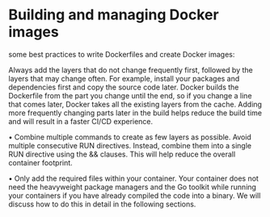 # Building and managing Docker images

some best practices to write Dockerfiles and create Docker images:

Always add the layers that do not change frequently first, followed by the layers that may change often. For example, install your packages and dependencies first and copy the source code later. Docker builds the Dockerfile from the part you change until the end, so if you change a line that comes later, Docker takes all the existing layers from the cache. Adding more frequently changing parts later in the build helps reduce the build time and will result in a faster CI/CD experience.

• Combine multiple commands to create as few layers as possible. Avoid multiple consecutive RUN directives. Instead, combine them into a single RUN directive using the && clauses. This will help reduce the overall container footprint.

• Only add the required files within your container. Your container does not need the heavyweight package managers and the Go toolkit while running your containers if you have already compiled the code into a binary. We will discuss how to do this in detail in the following sections.